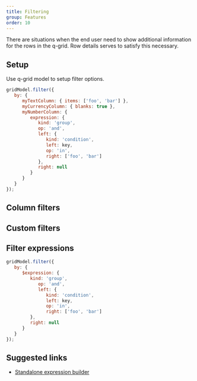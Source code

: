 ```yaml
---
title: Filtering
group: Features
order: 10
---
```


There are situations when the end user need to show additional information for the rows in the q-grid. Row details serves to satisfy this necessary.

## Setup

Use q-grid model to setup filter options.

```javascript
gridModel.filter({
   by: {
      myTextColumn: { items: ['foo', 'bar'] },
      myCurrencyColumn: { blanks: true },
      myNumberColumn: { 
         expression: {
            kind: 'group',
            op: 'and',
            left: {
               kind: 'condition',
               left: key,
               op: 'in',
               right: ['foo', 'bar']
            },
            right: null
         }
      }
   }
});
```

## Column filters

## Custom filters

## Filter expressions

```javascript
gridModel.filter({
   by: {
      $expression: { 
         kind: 'group',
            op: 'and',
            left: {
               kind: 'condition',
               left: key,
               op: 'in',
               right: ['foo', 'bar']
         },
         right: null
      }
   }
});
```


## Suggested links

* [Standalone expression builder](https://github.com/qgrid/ng2-expression-builder)
